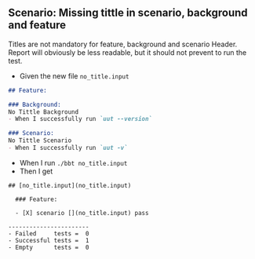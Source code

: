 ## Scenario: Missing tittle in scenario, background and feature

Titles are not mandatory for feature, background and scenario Header.
Report will obviously be less readable, but it should not prevent to run the test.

- Given the new file `no_title.input`
```md
## Feature:

### Background: 
No Tittle Background
- When I successfully run `uut --version`

### Scenario:
No Tittle Scenario
- When I successfully run `uut -v`

```

- When I run `./bbt no_title.input`
- Then I get 
```
## [no_title.input](no_title.input)  

  ### Feature: 

  - [X] scenario [](no_title.input) pass  

-----------------------
- Failed     tests =  0
- Successful tests =  1
- Empty      tests =  0
```